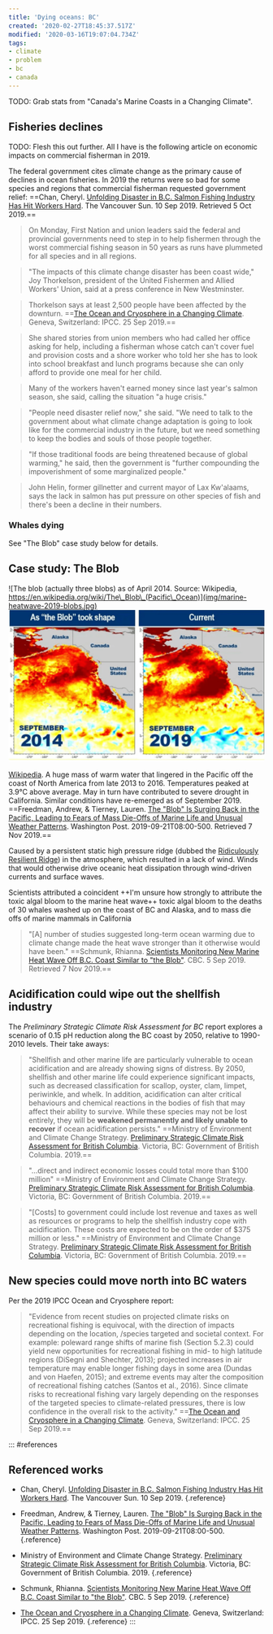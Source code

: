 ```yaml
---
title: 'Dying oceans: BC'
created: '2020-02-27T18:45:37.517Z'
modified: '2020-03-16T19:07:04.734Z'
tags:
- climate
- problem
- bc
- canada
---
```



TODO: Grab stats from "Canada's Marine Coasts in a Changing Climate".

## Fisheries declines

TODO: Flesh this out further. All I have is the following article on economic impacts on commercial fisherman in 2019.

The federal government cites climate change as the primary cause of declines in ocean fisheries. In 2019 the returns were so bad for some species and regions that commercial fisherman requested government relief: ==Chan, Cheryl. [Unfolding Disaster in B.C. Salmon Fishing Industry Has Hit Workers Hard](https://vancouversun.com/business/local-business/advocates-sound-alarm-on-unfolding-disaster-in-b-c-salmon-fishing-industry). The Vancouver Sun. 10 Sep 2019. Retrieved 5 Oct 2019.==

> On Monday, First Nation and union leaders said the federal and provincial governments need to step in to help fishermen through the worst commercial fishing season in 50 years as runs have plummeted for all species and in all regions.

> "The impacts of this climate change disaster has been coast wide," Joy Thorkelson, president of the United Fishermen and Allied Workers' Union, said at a press conference in New Westminster.

> Thorkelson says at least 2,500 people have been affected by the downturn. ==[The Ocean and Cryosphere in a Changing Climate](https://www.ipcc.ch/srocc/home/). Geneva, Switzerland: IPCC. 25 Sep 2019.==

> She shared stories from union members who had called her office asking for help, including a fisherman whose catch can't cover fuel and provision costs and a shore worker who told her she has to look into school breakfast and lunch programs because she can only afford to provide one meal for her child.

> Many of the workers haven't earned money since last year's salmon season, she said, calling the situation "a huge crisis."

> "People need disaster relief now," she said. "We need to talk to the government about what climate change adaptation is going to look like for the commercial industry in the future, but we need something to keep the bodies and souls of those people together.

> "If those traditional foods are being threatened because of global warming," he said, then the government is "further compounding the impoverishment of some marginalized people."

> John Helin, former gillnetter and current mayor of Lax Kw'alaams, says the lack in salmon has put pressure on other species of fish and there's been a decline in their numbers.

### Whales dying

See "The Blob" case study below for details.

## Case study: The Blob

![The blob (actually three blobs) as of April 2014. Source: Wikipedia, https://en.wikipedia.org/wiki/The\_Blob\_(Pacific\_Ocean)](img/marine-heatwave-2019-blobs.jpg) ![Sea surface temperature anomaly maps from 2014 and 2019. Source: National Oceanic and Atmospheric Administration](img/marine-heatwave-2019-the-blob.png)

[Wikipedia](https://en.wikipedia.org/wiki/The_Blob_(Pacific_Ocean)). A huge mass of warm water that lingered in the Pacific off the coast of North America from late 2013 to 2016. Temperatures peaked at 3.9°C above average. May in turn have contributed to severe drought in California. Similar conditions have re-emerged as of September 2019. ==Freedman, Andrew, & Tierney, Lauren. [The "Blob" Is Surging Back in the Pacific, Leading to Fears of Mass Die-Offs of Marine Life and Unusual Weather Patterns](https://www.washingtonpost.com/weather/2019/09/21/blob-is-surging-back-pacific-leading-fears-mass-die-offs-marine-life-unusual-weather-patterns/). Washington Post. 2019-09-21T08:00-500. Retrieved 7 Nov 2019.==

Caused by a persistent static high pressure ridge (dubbed the [Ridiculously Resilient Ridge](https://en.wikipedia.org/wiki/Ridiculously_Resilient_Ridge)) in the atmosphere, which resulted in a lack of wind. Winds that would otherwise drive oceanic heat dissipation through wind-driven currents and surface waves.

Scientists attributed a coincident ++I'm unsure how strongly to attribute the toxic algal bloom to the marine heat wave++ toxic algal bloom to the deaths of 30 whales washed up on the coast of BC and Alaska, and to mass die offs of marine mammals in California

> "\[A\] number of studies suggested long-term ocean warming due to climate change made the heat wave stronger than it otherwise would have been." ==Schmunk, Rhianna. [Scientists Monitoring New Marine Heat Wave Off B.C. Coast Similar to "the Blob"](https://www.cbc.ca/news/canada/british-columbia/marine-heatwave-2019-the-blob-1.5271870). CBC. 5 Sep 2019. Retrieved 7 Nov 2019.==

## Acidification could wipe out the shellfish industry

The *Preliminary Strategic Climate Risk Assessment for BC* report explores a scenario of 0.15 pH reduction along the BC coast by 2050, relative to 1990-2010 levels. Their take aways:

> "Shellfish and other marine life are particularly vulnerable to ocean acidification and are already showing signs of distress. By 2050, shellfish and other marine life could experience significant impacts, such as decreased classification for scallop, oyster, clam, limpet, periwinkle, and whelk. In addition, acidification can alter critical behaviours and chemical reactions in the bodies of fish that may affect their ability to survive. While these species may not be lost entirely, they will be **weakened permanently and likely unable to recover** if ocean acidification persists." ==Ministry of Environment and Climate Change Strategy. [Preliminary Strategic Climate Risk Assessment for British Columbia](https://www2.gov.bc.ca/gov/content/environment/climate-change/adaptation/risk-%20assessment). Victoria, BC: Government of British Columbia. 2019.==

> "...direct and indirect economic losses could total more than \$100 million" ==Ministry of Environment and Climate Change Strategy. [Preliminary Strategic Climate Risk Assessment for British Columbia](https://www2.gov.bc.ca/gov/content/environment/climate-change/adaptation/risk-%20assessment). Victoria, BC: Government of British Columbia. 2019.==

> "\[Costs\] to government could include lost revenue and taxes as well as resources or programs to help the shellfish industry cope with acidification. These costs are expected to be on the order of \$375 million or less." ==Ministry of Environment and Climate Change Strategy. [Preliminary Strategic Climate Risk Assessment for British Columbia](https://www2.gov.bc.ca/gov/content/environment/climate-change/adaptation/risk-%20assessment). Victoria, BC: Government of British Columbia. 2019.==

## New species could move north into BC waters

Per the 2019 IPCC Ocean and Cryosphere report:

> "Evidence from recent studies on projected climate risks on recreational fishing is equivocal, with the direction of impacts depending on the location, /species targeted and societal context. For example: poleward range shifts of marine fish (Section 5.2.3) could yield new opportunities for recreational fishing in mid- to high latitude regions (DiSegni and Shechter, 2013); projected increases in air temperature may enable longer fishing days in some area (Dundas and von Haefen, 2015); and extreme events may alter the composition of recreational fishing catches (Santos et al., 2016). Since climate risks to recreational fishing vary largely depending on the responses of the targeted species to climate-related pressures, there is low confidence in the overall risk to the activity." ==[The Ocean and Cryosphere in a Changing Climate](https://www.ipcc.ch/srocc/home/). Geneva, Switzerland: IPCC. 25 Sep 2019.==

::: #references

## Referenced works

* Chan, Cheryl. [Unfolding Disaster in B.C. Salmon Fishing Industry Has Hit Workers Hard](https://vancouversun.com/business/local-business/advocates-sound-alarm-on-unfolding-disaster-in-b-c-salmon-fishing-industry). The Vancouver Sun. 10 Sep 2019. {.reference}

* Freedman, Andrew, & Tierney, Lauren. [The "Blob" Is Surging Back in the Pacific, Leading to Fears of Mass Die-Offs of Marine Life and Unusual Weather Patterns](https://www.washingtonpost.com/weather/2019/09/21/blob-is-surging-back-pacific-leading-fears-mass-die-offs-marine-life-unusual-weather-patterns/). Washington Post. 2019-09-21T08:00-500. {.reference}

* Ministry of Environment and Climate Change Strategy. [Preliminary Strategic Climate Risk Assessment for British Columbia](https://www2.gov.bc.ca/gov/content/environment/climate-change/adaptation/risk-%20assessment). Victoria, BC: Government of British Columbia. 2019. {.reference}

* Schmunk, Rhianna. [Scientists Monitoring New Marine Heat Wave Off B.C. Coast Similar to "the Blob"](https://www.cbc.ca/news/canada/british-columbia/marine-heatwave-2019-the-blob-1.5271870). CBC. 5 Sep 2019. {.reference}

* [The Ocean and Cryosphere in a Changing Climate](https://www.ipcc.ch/srocc/home/). Geneva, Switzerland: IPCC. 25 Sep 2019. {.reference}
:::
